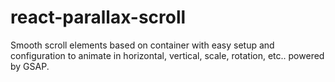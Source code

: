 # react-parallax-scroll
Smooth scroll elements based on container with easy setup and configuration to animate in horizontal, vertical, scale, rotation, etc.. powered by GSAP.
